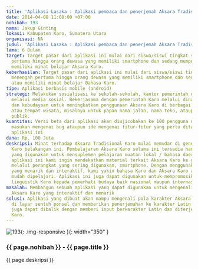 ```yaml
---
title: 'Aplikasi Lasaka : Aplikasi pembaca dan penerjemah Aksara Tradisional Karo'
date: 2014-04-08 11:08:00 +07:00
nohibah: 193
nama: Jakup Ginting
lokasi: Kabupaten Karo, Sumatera Utara
organisasi: NA
judul: 'Aplikasi Lasaka : Aplikasi pembaca dan penerjemah Aksara Tradisional Karo'
lama: 6 Bulan
target: Target pasar dari aplikasi ini mulai dari siswa/siswi tingkat sekolah menengah
  pertama hingga orang dewasa yang memiliki smartphone dan sedang mempelajari atau
  memiliki minat belajar Aksara Karo.
keberhasilan: Target pasar dari aplikasi ini mulai dari siswa/siswi tingkat sekolah
  menengah pertama hingga orang dewasa yang memiliki smartphone dan sedang mempelajari
  atau memiliki minat belajar Bahasa Karo.
tipe: Aplikasi berbasis mobile (android)
strategi: Melakukan sosialisasi ke sekolah-sekolah, kantor pemerintah dan publikasi
  melalui media sosial. Bekerjasama dengan pemerintah Karo melalui dinas pendidikan
  dan kebudayaan untuk meningkatkan penggunaan Aksara Karo di berbagai tempat publik
  atau tempat wisata, misalnya untuk papan nama jalan, nama toko, ataupun papan informasi
  publik.
kuantitas: Versi beta dari aplikasi akan diujicobakan ke 100 pengguna untuk memperoleh
  masukan mengenai bug ataupun ide mengenai fitur-fitur yang perlu ditambahkan ke
  aplikasi ini
dana: Rp. 100 Juta
deskripsi: Minat terhadap Aksara Tradisional Karo mulai memudar di generasi muda suku
  Karo belakangan ini. Pembelajaran Aksara Karo selama ini tersedia hanya di buku-buku
  yang digunakan untuk mensuplemen pelajaran muatan lokal / bahasa daerah. Melalui
  aplikasi ini kami ingin mendekatkan material terkait Aksara Karo ke generasi muda
  melalui perangkat yang sering digunakan, smartphone. Dengan menggunakan desain aplikasi
  yang menarik dan interaktif, kami yakin bahasa Karo dan Aksara Karo akan semakin
  mudah dipelajari. Aplikasi ini juga dapat digunakan untuk mempromosikan kekayaan
  linguistik Karo kepada pemerhati budaya baik nasional maupun internasional.
masalah: Membangun sebuah aplikasi yang dapat digunakan untuk mengenali pola karakter
  Aksara Karo yang interaktif dan menarik
solusi: Aplikasi yang dibuat akan mampu mengenali pola karakter Aksara Karo yang dituliskan
  di layar sentuh ponsel dan memberikan penerjemahan ke karakter Latin. Aplikasi ini
  juga dapat dibalik dengan memberi input berkarakter Latin dan diterjemahkan ke Aksara
  Karo.
---
```


![193](/static/img/hibahcms/193.png){: .img-responsive }{: width="350" }

### {{ page.nohibah }} - {{ page.title }}

{{ page.deskripsi }}
